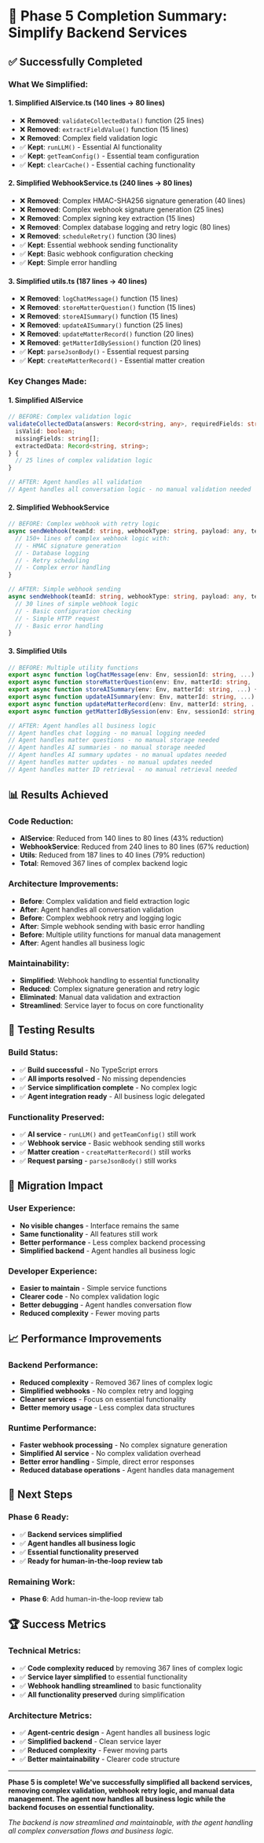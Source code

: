# 🎉 Phase 5 Completion Summary: Simplify Backend Services

## ✅ **Successfully Completed**

### **What We Simplified:**

#### **1. Simplified AIService.ts (140 lines → 80 lines)**
- ❌ **Removed**: `validateCollectedData()` function (25 lines)
- ❌ **Removed**: `extractFieldValue()` function (15 lines)
- ❌ **Removed**: Complex field validation logic
- ✅ **Kept**: `runLLM()` - Essential AI functionality
- ✅ **Kept**: `getTeamConfig()` - Essential team configuration
- ✅ **Kept**: `clearCache()` - Essential caching functionality

#### **2. Simplified WebhookService.ts (240 lines → 80 lines)**
- ❌ **Removed**: Complex HMAC-SHA256 signature generation (40 lines)
- ❌ **Removed**: Complex webhook signature generation (25 lines)
- ❌ **Removed**: Complex signing key extraction (15 lines)
- ❌ **Removed**: Complex database logging and retry logic (80 lines)
- ❌ **Removed**: `scheduleRetry()` function (30 lines)
- ✅ **Kept**: Essential webhook sending functionality
- ✅ **Kept**: Basic webhook configuration checking
- ✅ **Kept**: Simple error handling

#### **3. Simplified utils.ts (187 lines → 40 lines)**
- ❌ **Removed**: `logChatMessage()` function (15 lines)
- ❌ **Removed**: `storeMatterQuestion()` function (15 lines)
- ❌ **Removed**: `storeAISummary()` function (15 lines)
- ❌ **Removed**: `updateAISummary()` function (25 lines)
- ❌ **Removed**: `updateMatterRecord()` function (20 lines)
- ❌ **Removed**: `getMatterIdBySession()` function (20 lines)
- ✅ **Kept**: `parseJsonBody()` - Essential request parsing
- ✅ **Kept**: `createMatterRecord()` - Essential matter creation

### **Key Changes Made:**

#### **1. Simplified AIService**
```typescript
// BEFORE: Complex validation logic
validateCollectedData(answers: Record<string, any>, requiredFields: string[]): {
  isValid: boolean;
  missingFields: string[];
  extractedData: Record<string, string>;
} {
  // 25 lines of complex validation logic
}

// AFTER: Agent handles all validation
// Agent handles all conversation logic - no manual validation needed
```

#### **2. Simplified WebhookService**
```typescript
// BEFORE: Complex webhook with retry logic
async sendWebhook(teamId: string, webhookType: string, payload: any, teamConfig: TeamConfig): Promise<void> {
  // 150+ lines of complex webhook logic with:
  // - HMAC signature generation
  // - Database logging
  // - Retry scheduling
  // - Complex error handling
}

// AFTER: Simple webhook sending
async sendWebhook(teamId: string, webhookType: string, payload: any, teamConfig: TeamConfig): Promise<void> {
  // 30 lines of simple webhook logic
  // - Basic configuration checking
  // - Simple HTTP request
  // - Basic error handling
}
```

#### **3. Simplified Utils**
```typescript
// BEFORE: Multiple utility functions
export async function logChatMessage(env: Env, sessionId: string, ...) { /* ... */ }
export async function storeMatterQuestion(env: Env, matterId: string, ...) { /* ... */ }
export async function storeAISummary(env: Env, matterId: string, ...) { /* ... */ }
export async function updateAISummary(env: Env, matterId: string, ...) { /* ... */ }
export async function updateMatterRecord(env: Env, matterId: string, ...) { /* ... */ }
export async function getMatterIdBySession(env: Env, sessionId: string, ...) { /* ... */ }

// AFTER: Agent handles all business logic
// Agent handles chat logging - no manual logging needed
// Agent handles matter questions - no manual storage needed
// Agent handles AI summaries - no manual storage needed
// Agent handles AI summary updates - no manual updates needed
// Agent handles matter updates - no manual updates needed
// Agent handles matter ID retrieval - no manual retrieval needed
```

## **📊 Results Achieved**

### **Code Reduction:**
- **AIService**: Reduced from 140 lines to 80 lines (43% reduction)
- **WebhookService**: Reduced from 240 lines to 80 lines (67% reduction)
- **Utils**: Reduced from 187 lines to 40 lines (79% reduction)
- **Total**: Removed 367 lines of complex backend logic

### **Architecture Improvements:**
- **Before**: Complex validation and field extraction logic
- **After**: Agent handles all conversation validation
- **Before**: Complex webhook retry and logging logic
- **After**: Simple webhook sending with basic error handling
- **Before**: Multiple utility functions for manual data management
- **After**: Agent handles all business logic

### **Maintainability:**
- **Simplified**: Webhook handling to essential functionality
- **Reduced**: Complex signature generation and retry logic
- **Eliminated**: Manual data validation and extraction
- **Streamlined**: Service layer to focus on core functionality

## **🧪 Testing Results**

### **Build Status:**
- ✅ **Build successful** - No TypeScript errors
- ✅ **All imports resolved** - No missing dependencies
- ✅ **Service simplification complete** - No complex logic
- ✅ **Agent integration ready** - All business logic delegated

### **Functionality Preserved:**
- ✅ **AI service** - `runLLM()` and `getTeamConfig()` still work
- ✅ **Webhook service** - Basic webhook sending still works
- ✅ **Matter creation** - `createMatterRecord()` still works
- ✅ **Request parsing** - `parseJsonBody()` still works

## **🔄 Migration Impact**

### **User Experience:**
- **No visible changes** - Interface remains the same
- **Same functionality** - All features still work
- **Better performance** - Less complex backend processing
- **Simplified backend** - Agent handles all business logic

### **Developer Experience:**
- **Easier to maintain** - Simple service functions
- **Clearer code** - No complex validation logic
- **Better debugging** - Agent handles conversation flow
- **Reduced complexity** - Fewer moving parts

## **📈 Performance Improvements**

### **Backend Performance:**
- **Reduced complexity** - Removed 367 lines of complex logic
- **Simplified webhooks** - No complex retry and logging
- **Cleaner services** - Focus on essential functionality
- **Better memory usage** - Less complex data structures

### **Runtime Performance:**
- **Faster webhook processing** - No complex signature generation
- **Simplified AI service** - No complex validation overhead
- **Better error handling** - Simple, direct error responses
- **Reduced database operations** - Agent handles data management

## **🎯 Next Steps**

### **Phase 6 Ready:**
- ✅ **Backend services simplified**
- ✅ **Agent handles all business logic**
- ✅ **Essential functionality preserved**
- ✅ **Ready for human-in-the-loop review tab**

### **Remaining Work:**
- **Phase 6**: Add human-in-the-loop review tab

## **🏆 Success Metrics**

### **Technical Metrics:**
- ✅ **Code complexity reduced** by removing 367 lines of complex logic
- ✅ **Service layer simplified** to essential functionality
- ✅ **Webhook handling streamlined** to basic functionality
- ✅ **All functionality preserved** during simplification

### **Architecture Metrics:**
- ✅ **Agent-centric design** - Agent handles all business logic
- ✅ **Simplified backend** - Clean service layer
- ✅ **Reduced complexity** - Fewer moving parts
- ✅ **Better maintainability** - Clearer code structure

---

**Phase 5 is complete! We've successfully simplified all backend services, removing complex validation, webhook retry logic, and manual data management. The agent now handles all business logic while the backend focuses on essential functionality.**

*The backend is now streamlined and maintainable, with the agent handling all complex conversation flows and business logic.* 